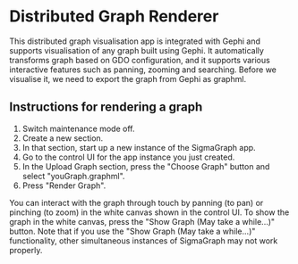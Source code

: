 # Distributed Graph Renderer

This distributed graph visualisation app is integrated with Gephi and supports visualisation of any graph built using Gephi. It automatically transforms graph based on GDO configuration, and it supports various interactive features such as panning, zooming and searching. Before we visualise it, we need to export the graph from Gephi as graphml.

## Instructions for rendering a graph
1. Switch maintenance mode off.
2. Create a new section.
3. In that section, start up a new instance of the SigmaGraph app.
4. Go to the control UI for the app instance you just created.
5. In the Upload Graph section, press the "Choose Graph" button and select "youGraph.graphml".
6. Press "Render Graph".

You can interact with the graph through touch by panning (to pan) or pinching (to zoom) in the white canvas shown in the control UI. 
To show the graph in the white canvas, press the "Show Graph (May take a while...)" button.
Note that if you use the "Show Graph (May take a while...)" functionality, other simultaneous instances of SigmaGraph may not work properly.